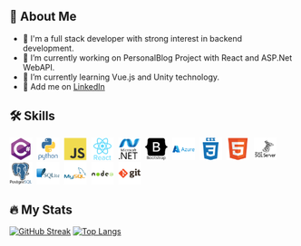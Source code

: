 ## 🚀 About Me

- 🤝 I'm a full stack developer with strong interest in backend development.
- 🔭 I’m currently working on PersonalBlog Project with React and ASP.Net WebAPI.
- 🌱 I’m currently learning Vue.js and Unity technology.
- 💬 Add me on [LinkedIn](https://www.linkedin.com/in/berk-gonenc-14810265/)

## 🛠️ Skills

<div>
  <img src= "https://github.com/devicons/devicon/blob/master/icons/csharp/csharp-original.svg" title="C#" alt="c#" width="40" height="40"/>&nbsp;
  <img src="https://github.com/devicons/devicon/blob/master/icons/python/python-original-wordmark.svg" title="Python" alt="Python" width="40" height="40"/>&nbsp;
  <img src="https://github.com/devicons/devicon/blob/master/icons/javascript/javascript-original.svg" title="JavaScript" alt="JavaScript" width="40" height="40"/>&nbsp;
  <img src="https://github.com/devicons/devicon/blob/master/icons/react/react-original-wordmark.svg" title="React" alt="React" width="40" height="40"/>&nbsp;
  <img src= "https://github.com/devicons/devicon/blob/master/icons/dot-net/dot-net-original-wordmark.svg" title=".Net" alt=".net" width="40" height="40"/>&nbsp;
  <img src= "https://github.com/devicons/devicon/blob/master/icons/bootstrap/bootstrap-plain-wordmark.svg" title="Bootstrap" alt="bootstrap" width="40" height="40"/>&nbsp;
  <img src="https://github.com/devicons/devicon/blob/master/icons/azure/azure-original-wordmark.svg" title="Azure" alt="Azure" width="40" height="40"/>&nbsp;
  <img src="https://github.com/devicons/devicon/blob/master/icons/css3/css3-plain-wordmark.svg"  title="CSS3" alt="CSS" width="40" height="40"/>&nbsp;
  <img src="https://github.com/devicons/devicon/blob/master/icons/html5/html5-original.svg" title="HTML5" alt="HTML" width="40" height="40"/>&nbsp;
  <img src= "https://github.com/devicons/devicon/blob/master/icons/microsoftsqlserver/microsoftsqlserver-plain-wordmark.svg" title="mssql" alt="mssql" width="40" height="40"/>&nbsp;
  <img src= "https://github.com/devicons/devicon/blob/master/icons/postgresql/postgresql-original-wordmark.svg" title="postgresql" alt="postgresql" width="40" height="40"/>&nbsp;
  <img src= "https://github.com/devicons/devicon/blob/master/icons/sqlite/sqlite-original-wordmark.svg" title="sqlite" alt="sqlite" width="40" height="40"/>&nbsp;
  <img src="https://github.com/devicons/devicon/blob/master/icons/mysql/mysql-original-wordmark.svg" title="MySQL"  alt="MySQL" width="40" height="40"/>&nbsp;
  <img src="https://github.com/devicons/devicon/blob/master/icons/nodejs/nodejs-original-wordmark.svg" title="NodeJS" alt="NodeJS" width="40" height="40"/>&nbsp;
  <img src="https://github.com/devicons/devicon/blob/master/icons/git/git-original-wordmark.svg" title="Git" **alt="Git" width="40" height="40"/>&nbsp;
</div>

## :fire: My Stats

[![GitHub Streak](http://github-readme-streak-stats.herokuapp.com?user=berkgonencc&theme=dark&background=000000)](https://git.io/streak-stats)
[![Top Langs](https://github-readme-stats.vercel.app/api/top-langs/?username=berkgonencc&layout=compact&theme=vision-friendly-dark)](https://github.com/anuraghazra/github-readme-stats)


